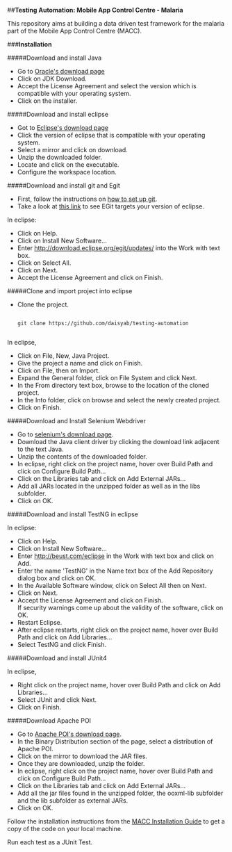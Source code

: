 ##**Testing Automation: Mobile App Control Centre - Malaria**

This repository aims at building a data driven test framework for the malaria part of the Mobile App Control Centre (MACC).

###**Installation**


#####Download and install Java

* Go to [Oracle's download page](http://www.oracle.com/technetwork/java/javase/downloads/index.html)
* Click on JDK Download.
* Accept the License Agreement and select the version which is compatible with your operating system.
* Click on the installer.
 
#####Download and install eclipse

* Got to [Eclipse's download page](http://www.eclipse.org/downloads/)
* Click the version of eclipse that is compatible with your operating system.
* Select a mirror and click on download.
* Unzip the downloaded folder.
* Locate and click on the executable.
* Configure the workspace location.

#####Download and install git and Egit

* First, follow the instructions on [how to set up git](https://help.github.com/articles/set-up-git/).
* Take a look at [this link](http://wiki.eclipse.org/EGit/FAQ#What_versions_of_Eclipse_does_EGit_target.3F) to see EGit targets your version of eclipse.  

In eclipse: 
* Click on Help.
* Click on Install New Software...
* Enter http://download.eclipse.org/egit/updates/ into the Work with text box.
* Click on Select All.
* Click on Next.
* Accept the License Agreement and click on Finish.

#####Clone and import project into eclipse

* Clone the project.
   ```
   
  git clone https://github.com/daisyab/testing-automation
    
   ```  
In eclipse,
* Click on File, New, Java Project.
* Give the project a name and click on Finish.
* Click on File, then on Import.
* Expand the General folder, click on File System and click Next.
* In the From directory text box, browse to the location of the cloned project.
* In the Into folder, click on browse and select the newly created project.
* Click on Finish.

#####Download and Install Selenium Webdriver

* Go to [selenium's download page](http://www.seleniumhq.org/download/).
* Download the Java client driver by clicking the download link adjacent to the text Java.
* Unzip the contents of the downloaded folder.
* In eclipse, right click on the project name, hover over Build Path and click on Configure Build Path...
* Click on the Libraries tab and click on Add External JARs...
* Add all JARs located in the unzipped folder as well as in the libs subfolder.
* Click on OK.
	
#####Download and install TestNG in eclipse

In eclipse:
* Click on Help.
* Click on Install New Software...
* Enter http://beust.com/eclipse in the Work with text box and click on Add.
* Enter the name 'TestNG' in the Name text box of the Add Repository dialog box and click on OK.
* In the Available Software window, click on Select All then on Next.
* Click on Next.
* Accept the License Agreement and click on Finish.  
If security warnings come up about the validity of the software, click on OK.
* Restart Eclipse.
* After eclipse restarts, right click on the project name, hover over Build Path and click on Add Libraries...
* Select TestNG and click Finish.
	
#####Download and install JUnit4

In eclipse,
* Right click on the project name, hover over Build Path and click on Add Libraries...
* Select JUnit and click Next.
* Click on Finish.

#####Download Apache POI

* Go to [Apache POI's download page](http://poi.apache.org/download.html).
* In the Binary Distribution section of the page, select a distribution of Apache POI.
* Click on the mirror to download the JAR files.
* Once they are downloaded, unzip the folder.
* In eclipse, right click on the project name, hover over Build Path and click on Configure Build Path...
* Click on the Libraries tab and click on Add External JARs...
* Add all the jar files found in the unzipped folder, the ooxml-lib subfolder and the lib subfolder as external JARs.
* Click on OK.

Follow the installation instructions from the [MACC Installation Guide](https://github.com/Nerdylicious/app-web-server/blob/master/docs/Installation%20Guide.md) to get a copy of the code on your local machine.

Run each test as a JUnit Test.
